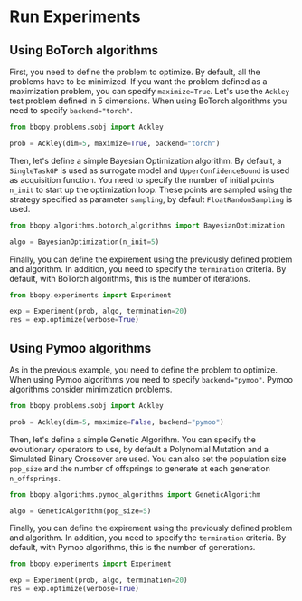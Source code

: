 # Run Experiments

## Using BoTorch algorithms
First, you need to define the problem to optimize. By default, all the problems have to be minimized.
If you want the problem defined as a maximization problem, you can specify `maximize=True`. 
Let's use the `Ackley` test problem defined in 5 dimensions. 
When using BoTorch algorithms you need to specify `backend="torch"`.
```py
from bbopy.problems.sobj import Ackley

prob = Ackley(dim=5, maximize=True, backend="torch")
```
Then, let's define a simple Bayesian Optimization algorithm. 
By default, a `SingleTaskGP` is used as surrogate model and `UpperConfidenceBound` is used as acquisition function.
You need to specify the number of initial points `n_init` to start up the optimization loop. 
These points are sampled using the strategy specified as parameter `sampling`, by default `FloatRandomSampling` is used.
```py
from bbopy.algorithms.botorch_algorithms import BayesianOptimization

algo = BayesianOptimization(n_init=5)
```
Finally, you can define the expirement using the previously defined problem and algorithm.
In addition, you need to specify the `termination` criteria. 
By default, with BoTorch algorithms, this is the number of iterations.
```py
from bbopy.experiments import Experiment

exp = Experiment(prob, algo, termination=20)
res = exp.optimize(verbose=True)
```

## Using Pymoo algorithms
As in the previous example, you need to define the problem to optimize. 
When using Pymoo algorithms you need to specify `backend="pymoo"`. Pymoo algorithms consider minimization problems.
```py
from bbopy.problems.sobj import Ackley

prob = Ackley(dim=5, maximize=False, backend="pymoo")
```
Then, let's define a simple Genetic Algorithm.
You can specify the evolutionary operators to use, by default a Polynomial Mutation and a Simulated Binary Crossover are used.
You can also set the population size `pop_size` and the number of offsprings to generate at each generation `n_offsprings`.
```py
from bbopy.algorithms.pymoo_algorithms import GeneticAlgorithm

algo = GeneticAlgorithm(pop_size=5)
```
Finally, you can define the expirement using the previously defined problem and algorithm.
In addition, you need to specify the `termination` criteria.
By default, with Pymoo algorithms, this is the number of generations.
```py
from bbopy.experiments import Experiment

exp = Experiment(prob, algo, termination=20)
res = exp.optimize(verbose=True)
```